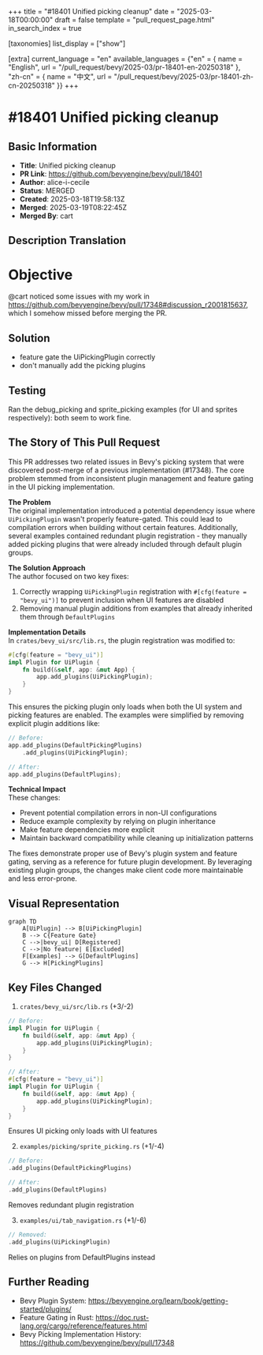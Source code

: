+++
title = "#18401 Unified picking cleanup"
date = "2025-03-18T00:00:00"
draft = false
template = "pull_request_page.html"
in_search_index = true

[taxonomies]
list_display = ["show"]

[extra]
current_language = "en"
available_languages = {"en" = { name = "English", url = "/pull_request/bevy/2025-03/pr-18401-en-20250318" }, "zh-cn" = { name = "中文", url = "/pull_request/bevy/2025-03/pr-18401-zh-cn-20250318" }}
+++

# #18401 Unified picking cleanup

## Basic Information
- **Title**: Unified picking cleanup
- **PR Link**: https://github.com/bevyengine/bevy/pull/18401
- **Author**: alice-i-cecile
- **Status**: MERGED
- **Created**: 2025-03-18T19:58:13Z
- **Merged**: 2025-03-19T08:22:45Z
- **Merged By**: cart

## Description Translation
# Objective

@cart noticed some issues with my work in https://github.com/bevyengine/bevy/pull/17348#discussion_r2001815637, which I somehow missed before merging the PR.

## Solution

- feature gate the UiPickingPlugin correctly
- don't manually add the picking plugins

## Testing

Ran the debug_picking and sprite_picking examples (for UI and sprites respectively): both seem to work fine.

## The Story of This Pull Request

This PR addresses two related issues in Bevy's picking system that were discovered post-merge of a previous implementation (#17348). The core problem stemmed from inconsistent plugin management and feature gating in the UI picking implementation.

**The Problem**  
The original implementation introduced a potential dependency issue where `UiPickingPlugin` wasn't properly feature-gated. This could lead to compilation errors when building without certain features. Additionally, several examples contained redundant plugin registration - they manually added picking plugins that were already included through default plugin groups.

**The Solution Approach**  
The author focused on two key fixes:
1. Correctly wrapping `UiPickingPlugin` registration with `#[cfg(feature = "bevy_ui")]` to prevent inclusion when UI features are disabled
2. Removing manual plugin additions from examples that already inherited them through `DefaultPlugins`

**Implementation Details**  
In `crates/bevy_ui/src/lib.rs`, the plugin registration was modified to:

```rust
#[cfg(feature = "bevy_ui")]
impl Plugin for UiPlugin {
    fn build(&self, app: &mut App) {
        app.add_plugins(UiPickingPlugin);
    }
}
```

This ensures the picking plugin only loads when both the UI system and picking features are enabled. The examples were simplified by removing explicit plugin additions like:

```rust
// Before:
app.add_plugins(DefaultPickingPlugins)
    .add_plugins(UiPickingPlugin);

// After:
app.add_plugins(DefaultPlugins);
```

**Technical Impact**  
These changes:
- Prevent potential compilation errors in non-UI configurations
- Reduce example complexity by relying on plugin inheritance
- Make feature dependencies more explicit
- Maintain backward compatibility while cleaning up initialization patterns

The fixes demonstrate proper use of Bevy's plugin system and feature gating, serving as a reference for future plugin development. By leveraging existing plugin groups, the changes make client code more maintainable and less error-prone.

## Visual Representation

```mermaid
graph TD
    A[UiPlugin] --> B[UiPickingPlugin]
    B --> C{Feature Gate}
    C -->|bevy_ui| D[Registered]
    C -->|No feature| E[Excluded]
    F[Examples] --> G[DefaultPlugins]
    G --> H[PickingPlugins]
```

## Key Files Changed

1. `crates/bevy_ui/src/lib.rs` (+3/-2)
```rust
// Before:
impl Plugin for UiPlugin {
    fn build(&self, app: &mut App) {
        app.add_plugins(UiPickingPlugin);
    }
}

// After:
#[cfg(feature = "bevy_ui")]
impl Plugin for UiPlugin {
    fn build(&self, app: &mut App) {
        app.add_plugins(UiPickingPlugin);
    }
}
```
Ensures UI picking only loads with UI features

2. `examples/picking/sprite_picking.rs` (+1/-4)
```rust
// Before:
.add_plugins(DefaultPickingPlugins)

// After:
.add_plugins(DefaultPlugins)
```
Removes redundant plugin registration

3. `examples/ui/tab_navigation.rs` (+1/-6)
```rust
// Removed:
.add_plugins(UiPickingPlugin)
```
Relies on plugins from DefaultPlugins instead

## Further Reading

- Bevy Plugin System: https://bevyengine.org/learn/book/getting-started/plugins/
- Feature Gating in Rust: https://doc.rust-lang.org/cargo/reference/features.html
- Bevy Picking Implementation History: https://github.com/bevyengine/bevy/pull/17348